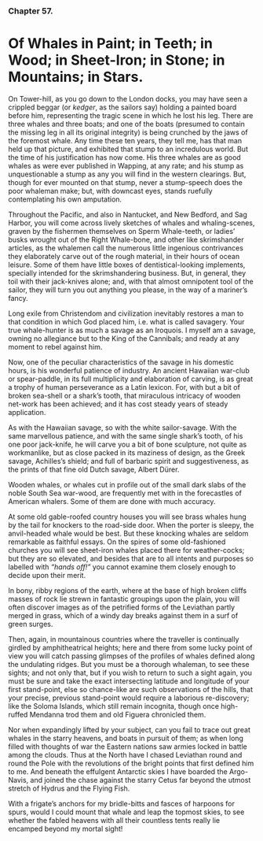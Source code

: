### Chapter 57. 
Of Whales in Paint; in Teeth; in Wood; in Sheet-Iron; in Stone; in Mountains; in Stars.
================================================================================


On Tower-hill, as you go down to the London docks, you may have seen a crippled
beggar (or *kedger*, as the sailors say) holding a painted board before him,
representing the tragic scene in which he lost his leg.  There are three whales
and three boats; and one of the boats (presumed to contain the missing leg in
all its original integrity) is being crunched by the jaws of the foremost
whale. Any time these ten years, they tell me, has that man held up that
picture, and exhibited that stump to an incredulous world. But the time of his
justification has now come. His three whales are as good whales as were ever
published in Wapping, at any rate; and his stump as unquestionable a stump as
any you will find in the western clearings. But, though for ever mounted on
that stump, never a stump-speech does the poor whaleman make; but, with
downcast eyes, stands ruefully contemplating his own amputation.

Throughout the Pacific, and also in Nantucket, and New Bedford, and Sag Harbor,
you will come across lively sketches of whales and whaling-scenes, graven by
the fishermen themselves on Sperm Whale-teeth, or ladies’ busks wrought out of
the Right Whale-bone, and other like skrimshander articles, as the whalemen
call the numerous little ingenious contrivances they elaborately carve out of
the rough material, in their hours of ocean leisure. Some of them have little
boxes of dentistical-looking implements, specially intended for the
skrimshandering business. But, in general, they toil with their jack-knives
alone; and, with that almost omnipotent tool of the sailor, they will turn you
out anything you please, in the way of a mariner’s fancy.

Long exile from Christendom and civilization inevitably restores a man to that
condition in which God placed him, i.e. what is called savagery.  Your true
whale-hunter is as much a savage as an Iroquois. I myself am a savage, owning
no allegiance but to the King of the Cannibals; and ready at any moment to
rebel against him.

Now, one of the peculiar characteristics of the savage in his domestic hours,
is his wonderful patience of industry. An ancient Hawaiian war-club or
spear-paddle, in its full multiplicity and elaboration of carving, is as great
a trophy of human perseverance as a Latin lexicon.  For, with but a bit of
broken sea-shell or a shark’s tooth, that miraculous intricacy of wooden
net-work has been achieved; and it has cost steady years of steady application.

As with the Hawaiian savage, so with the white sailor-savage. With the same
marvellous patience, and with the same single shark’s tooth, of his one poor
jack-knife, he will carve you a bit of bone sculpture, not quite as
workmanlike, but as close packed in its maziness of design, as the Greek
savage, Achilles’s shield; and full of barbaric spirit and suggestiveness, as
the prints of that fine old Dutch savage, Albert Dürer.

Wooden whales, or whales cut in profile out of the small dark slabs of the
noble South Sea war-wood, are frequently met with in the forecastles of
American whalers. Some of them are done with much accuracy.

At some old gable-roofed country houses you will see brass whales hung by the
tail for knockers to the road-side door. When the porter is sleepy, the
anvil-headed whale would be best. But these knocking whales are seldom
remarkable as faithful essays. On the spires of some old-fashioned churches you
will see sheet-iron whales placed there for weather-cocks; but they are so
elevated, and besides that are to all intents and purposes so labelled with
*“hands off!”* you cannot examine them closely enough to decide upon their
merit.

In bony, ribby regions of the earth, where at the base of high broken cliffs
masses of rock lie strewn in fantastic groupings upon the plain, you will often
discover images as of the petrified forms of the Leviathan partly merged in
grass, which of a windy day breaks against them in a surf of green surges.

Then, again, in mountainous countries where the traveller is continually
girdled by amphitheatrical heights; here and there from some lucky point of
view you will catch passing glimpses of the profiles of whales defined along
the undulating ridges. But you must be a thorough whaleman, to see these
sights; and not only that, but if you wish to return to such a sight again, you
must be sure and take the exact intersecting latitude and longitude of your
first stand-point, else so chance-like are such observations of the hills, that
your precise, previous stand-point would require a laborious re-discovery; like
the Soloma Islands, which still remain incognita, though once high-ruffed
Mendanna trod them and old Figuera chronicled them.

Nor when expandingly lifted by your subject, can you fail to trace out great
whales in the starry heavens, and boats in pursuit of them; as when long filled
with thoughts of war the Eastern nations saw armies locked in battle among the
clouds. Thus at the North have I chased Leviathan round and round the Pole with
the revolutions of the bright points that first defined him to me. And beneath
the effulgent Antarctic skies I have boarded the Argo-Navis, and joined the
chase against the starry Cetus far beyond the utmost stretch of Hydrus and the
Flying Fish.

With a frigate’s anchors for my bridle-bitts and fasces of harpoons for spurs,
would I could mount that whale and leap the topmost skies, to see whether the
fabled heavens with all their countless tents really lie encamped beyond my
mortal sight!



